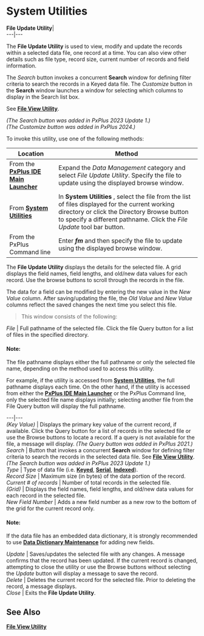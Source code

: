 # System Utilities

**File Update Utility**|   
---|---  
  
The **File Update Utility** is used to view, modify and update the records within a selected data file, one record at a time. You can also view other details such as file type, record size, current number of records and field information.

The _Search_ button invokes a concurrent **Search** window for defining filter criteria to search the records in a Keyed data file. The _Customize_ button in the **Search** window launches a window for selecting which columns to display in the Search list box.

See **[File View Utility](File%20View%20Utility.htm#Mark4)**.

_(The Search button was added in PxPlus 2023 Update 1.)  
(The Customize button was added in PxPlus 2024.)_

To invoke this utility, use one of the following methods:

**Location** |  **Method**  
---|---  
From the **[PxPlus IDE Main Launcher](PxPlus%20IDE/IDE%20Main%20Launcher.md)** |  Expand the _Data Management_ category and select _File Update Utility_. Specify the file to update using the displayed browse window.  
From **[System Utilities](PxPlus%20User%20Guide/Getting%20Started/System%20Utilities/Graphical%20Utilities.md)** |  In **System Utilities** , select the file from the list of files displayed for the current working directory or click the Directory Browse button to specify a different pathname. Click the _File Update_ tool bar button.  
From the PxPlus Command line |  Enter **_fm_** and then specify the file to update using the displayed browse window.  
  
The **File Update Utility** displays the details for the selected file. A grid displays the field names, field lengths, and old/new data values for each record. Use the browse buttons to scroll through the records in the file.

The data for a field can be modified by entering the new value in the _New Value_ column. After saving/updating the file, the _Old Value_ and _New Value_ columns reflect the saved changes the next time you select this file.

> This window consists of the following:

_File_ |  Full pathname of the selected file. Click the file Query button for a list of files in the specified directory.

#### **Note:**  
The file pathname displays either the full pathname or only the selected file name, depending on the method used to access this utility.  
  
For example, if the utility is accessed from **[System Utilities](System%20Utilities.md)**, the full pathname displays each time. On the other hand, if the utility is accessed from either the **[PxPlus IDE Main Launcher](PxPlus%20IDE/IDE%20Main%20Launcher.md)** or the PxPlus Command line, only the selected file name displays initially; selecting another file from the File Query button will display the full pathname.  
  
---|---  
_(Key Value)_ |  Displays the primary key value of the current record, if available. Click the Query button for a list of records in the selected file or use the Browse buttons to locate a record. If a query is not available for the file, a message will display. _(The Query button was added in PxPlus 2021.)_  
_Search_ |  Button that invokes a concurrent **Search** window for defining filter criteria to search the records in the selected data file. See **[File View Utility](File%20View%20Utility.htm#Mark4)**. _(The Search button was added in PxPlus 2023 Update 1.)_  
_Type_ |  Type of data file (i.e. **[Keyed](PxPlus%20User%20Guide/File%20Handling/Data%20Files/Keyed%20Files.md)**, **[Serial](PxPlus%20User%20Guide/File%20Handling/Data%20Files/Serial%20Files.md)**, **[Indexed](PxPlus%20User%20Guide/File%20Handling/Data%20Files/Indexed%20Files.md)**).  
_Record Size_ |  Maximum size (in bytes) of the data portion of the record.  
_Current # of records_ |  Number of total records in the selected file.  
_(Grid)_ |  Displays the field names, field lengths, and old/new data values for each record in the selected file.  
_New Field Number_ |  Adds a new field number as a new row to the bottom of the grid for the current record only.

#### **Note:**  
If the data file has an embedded data dictionary, it is strongly recommended to use **[Data Dictionary Maintenance](Data%20Dictionary/Introduction.md)** for adding new fields.  
  
_Update_ |  Saves/updates the selected file with any changes. A message confirms that the record has been updated. If the current record is changed, attempting to close the utility or use the Browse buttons without selecting the _Update_ button will display a message to save the record.  
_Delete_ |  Deletes the current record for the selected file. Prior to deleting the record, a message displays.  
_Close_ |  Exits the **File Update Utility**.  
  
## See Also

**[File View Utility](File%20View%20Utility.md)**
